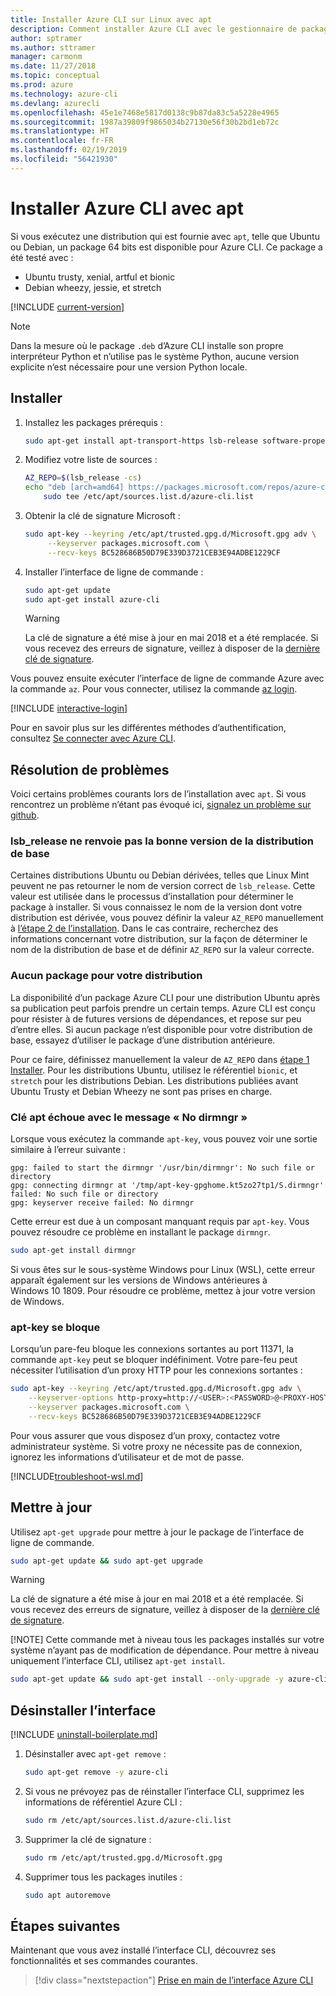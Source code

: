 ```yaml
---
title: Installer Azure CLI sur Linux avec apt
description: Comment installer Azure CLI avec le gestionnaire de package apt
author: sptramer
ms.author: sttramer
manager: carmonm
ms.date: 11/27/2018
ms.topic: conceptual
ms.prod: azure
ms.technology: azure-cli
ms.devlang: azurecli
ms.openlocfilehash: 45e1e7468e5817d0138c9b87da83c5a5228e4965
ms.sourcegitcommit: 1987a39809f9865034b27130e56f30b2bd1eb72c
ms.translationtype: HT
ms.contentlocale: fr-FR
ms.lasthandoff: 02/19/2019
ms.locfileid: "56421930"
---
```

# <a name="install-azure-cli-with-apt"></a>Installer Azure CLI avec apt

Si vous exécutez une distribution qui est fournie avec `apt`, telle que Ubuntu ou Debian, un package 64 bits est disponible pour Azure CLI. Ce package a été testé avec :

* Ubuntu trusty, xenial, artful et bionic
* Debian wheezy, jessie, et stretch

[!INCLUDE [current-version](includes/current-version.md)]

> [!NOTE]
>
> Dans la mesure où le package `.deb` d’Azure CLI installe son propre interpréteur Python et n’utilise pas le système Python, aucune version explicite n’est nécessaire pour une version Python locale.

## <a name="install"></a>Installer

1. Installez les packages prérequis :

    ```bash
    sudo apt-get install apt-transport-https lsb-release software-properties-common dirmngr -y
    ```

2. <div id="set-release"/>Modifiez votre liste de sources :

    ```bash
    AZ_REPO=$(lsb_release -cs)
    echo "deb [arch=amd64] https://packages.microsoft.com/repos/azure-cli/ $AZ_REPO main" | \
        sudo tee /etc/apt/sources.list.d/azure-cli.list
    ```

3. <div id="signingKey"/>Obtenir la clé de signature Microsoft :

   ```bash
   sudo apt-key --keyring /etc/apt/trusted.gpg.d/Microsoft.gpg adv \
        --keyserver packages.microsoft.com \
        --recv-keys BC528686B50D79E339D3721CEB3E94ADBE1229CF
   ```

4. Installer l’interface de ligne de commande :

   ```bash
   sudo apt-get update
   sudo apt-get install azure-cli
   ```

   > [!WARNING]
   > La clé de signature a été mise à jour en mai 2018 et a été remplacée. Si vous recevez des erreurs de signature, veillez à disposer de la [dernière clé de signature](#signingKey).

Vous pouvez ensuite exécuter l’interface de ligne de commande Azure avec la commande `az`. Pour vous connecter, utilisez la commande [az login](/cli/azure/reference-index#az-login).

[!INCLUDE [interactive-login](includes/interactive-login.md)]

Pour en savoir plus sur les différentes méthodes d’authentification, consultez [Se connecter avec Azure CLI](authenticate-azure-cli.md).

## <a name="troubleshooting"></a>Résolution de problèmes

Voici certains problèmes courants lors de l’installation avec `apt`. Si vous rencontrez un problème n’étant pas évoqué ici, [signalez un problème sur github](https://github.com/Azure/azure-cli/issues).

### <a name="lsbrelease-does-not-return-the-correct-base-distribution-version"></a>lsb_release ne renvoie pas la bonne version de la distribution de base

Certaines distributions Ubuntu ou Debian dérivées, telles que Linux Mint peuvent ne pas retourner le nom de version correct de `lsb_release`. Cette valeur est utilisée dans le processus d’installation pour déterminer le package à installer. Si vous connaissez le nom de la version dont votre distribution est dérivée, vous pouvez définir la valeur `AZ_REPO` manuellement à [l’étape 2 de l’installation](#set-release). Dans le cas contraire, recherchez des informations concernant votre distribution, sur la façon de déterminer le nom de la distribution de base et de définir `AZ_REPO` sur la valeur correcte.

### <a name="no-package-for-your-distribution"></a>Aucun package pour votre distribution

La disponibilité d’un package Azure CLI pour une distribution Ubuntu après sa publication peut parfois prendre un certain temps. Azure CLI est conçu pour résister à de futures versions de dépendances, et repose sur peu d’entre elles. Si aucun package n’est disponible pour votre distribution de base, essayez d’utiliser le package d’une distribution antérieure.

Pour ce faire, définissez manuellement la valeur de `AZ_REPO` dans [ étape 1 Installer](#install-step-1). Pour les distributions Ubuntu, utilisez le référentiel `bionic`, et `stretch` pour les distributions Debian. Les distributions publiées avant Ubuntu Trusty et Debian Wheezy ne sont pas prises en charge.

### <a name="apt-key-fails-with-no-dirmngr"></a>Clé apt échoue avec le message « No dirmngr »

Lorsque vous exécutez la commande `apt-key`, vous pouvez voir une sortie similaire à l’erreur suivante :

```output
gpg: failed to start the dirmngr '/usr/bin/dirmngr': No such file or directory
gpg: connecting dirmngr at '/tmp/apt-key-gpghome.kt5zo27tp1/S.dirmngr' failed: No such file or directory
gpg: keyserver receive failed: No dirmngr
```

Cette erreur est due à un composant manquant requis par `apt-key`. Vous pouvez résoudre ce problème en installant le package `dirmngr`.

```bash
sudo apt-get install dirmngr
```

Si vous êtes sur le sous-système Windows pour Linux (WSL), cette erreur apparaît également sur les versions de Windows antérieures à Windows 10 1809. Pour résoudre ce problème, mettez à jour votre version de Windows.

### <a name="apt-key-hangs"></a>apt-key se bloque

Lorsqu’un pare-feu bloque les connexions sortantes au port 11371, la commande `apt-key` peut se bloquer indéfiniment.
Votre pare-feu peut nécessiter l’utilisation d’un proxy HTTP pour les connexions sortantes :

```bash
sudo apt-key --keyring /etc/apt/trusted.gpg.d/Microsoft.gpg adv \
    --keyserver-options http-proxy=http://<USER>:<PASSWORD>@<PROXY-HOST>:<PROXY-PORT>/ \
    --keyserver packages.microsoft.com \
    --recv-keys BC528686B50D79E339D3721CEB3E94ADBE1229CF
```

Pour vous assurer que vous disposez d’un proxy, contactez votre administrateur système. Si votre proxy ne nécessite pas de connexion, ignorez les informations d’utilisateur et de mot de passe.

[!INCLUDE[troubleshoot-wsl.md](includes/troubleshoot-wsl.md)]

## <a name="update"></a>Mettre à jour

Utilisez `apt-get upgrade` pour mettre à jour le package de l’interface de ligne de commande.

   ```bash
   sudo apt-get update && sudo apt-get upgrade
   ```

> [!WARNING]
> La clé de signature a été mise à jour en mai 2018 et a été remplacée. Si vous recevez des erreurs de signature, veillez à disposer de la [dernière clé de signature](#signingKey).
>
> [!NOTE]
> Cette commande met à niveau tous les packages installés sur votre système n’ayant pas de modification de dépendance.
> Pour mettre à niveau uniquement l’interface CLI, utilisez `apt-get install`.
> 
> ```bash
> sudo apt-get update && sudo apt-get install --only-upgrade -y azure-cli
> ```

## <a name="uninstall"></a>Désinstaller l’interface

[!INCLUDE [uninstall-boilerplate.md](includes/uninstall-boilerplate.md)]

1. Désinstaller avec `apt-get remove` :

    ```bash
    sudo apt-get remove -y azure-cli
    ```

2. Si vous ne prévoyez pas de réinstaller l’interface CLI, supprimez les informations de référentiel Azure CLI :

   ```bash
   sudo rm /etc/apt/sources.list.d/azure-cli.list
   ```

3. Supprimer la clé de signature :

    ```bash
    sudo rm /etc/apt/trusted.gpg.d/Microsoft.gpg
    ```

4. Supprimer tous les packages inutiles :

   ```bash
   sudo apt autoremove
   ```

## <a name="next-steps"></a>Étapes suivantes

Maintenant que vous avez installé l’interface CLI, découvrez ses fonctionnalités et ses commandes courantes.

> [!div class="nextstepaction"]
> [Prise en main de l’interface Azure CLI](get-started-with-azure-cli.md)

